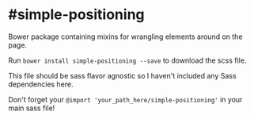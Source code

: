 #simple-positioning
==================

Bower package containing mixins for wrangling elements around on the page.

Run `bower install simple-positioning --save` to download the scss file.

This file should be sass flavor agnostic so I haven't included any Sass dependencies here.

Don't forget your `@import 'your_path_here/simple-positioning'` in your main sass file!
